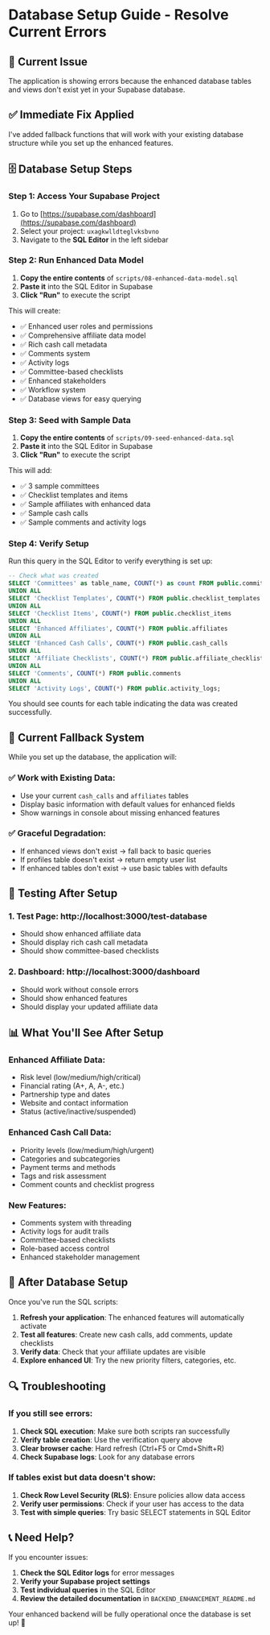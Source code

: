 # Database Setup Guide - Resolve Current Errors

## 🚨 **Current Issue**
The application is showing errors because the enhanced database tables and views don't exist yet in your Supabase database.

## ✅ **Immediate Fix Applied**
I've added fallback functions that will work with your existing database structure while you set up the enhanced features.

## 🗄️ **Database Setup Steps**

### **Step 1: Access Your Supabase Project**
1. Go to [https://supabase.com/dashboard](https://supabase.com/dashboard)
2. Select your project: `uxagkwlldteglvksbvno`
3. Navigate to the **SQL Editor** in the left sidebar

### **Step 2: Run Enhanced Data Model**
1. **Copy the entire contents** of `scripts/08-enhanced-data-model.sql`
2. **Paste it** into the SQL Editor in Supabase
3. **Click "Run"** to execute the script

This will create:
- ✅ Enhanced user roles and permissions
- ✅ Comprehensive affiliate data model
- ✅ Rich cash call metadata
- ✅ Comments system
- ✅ Activity logs
- ✅ Committee-based checklists
- ✅ Enhanced stakeholders
- ✅ Workflow system
- ✅ Database views for easy querying

### **Step 3: Seed with Sample Data**
1. **Copy the entire contents** of `scripts/09-seed-enhanced-data.sql`
2. **Paste it** into the SQL Editor in Supabase
3. **Click "Run"** to execute the script

This will add:
- ✅ 3 sample committees
- ✅ Checklist templates and items
- ✅ Sample affiliates with enhanced data
- ✅ Sample cash calls
- ✅ Sample comments and activity logs

### **Step 4: Verify Setup**
Run this query in the SQL Editor to verify everything is set up:

```sql
-- Check what was created
SELECT 'Committees' as table_name, COUNT(*) as count FROM public.committees
UNION ALL
SELECT 'Checklist Templates', COUNT(*) FROM public.checklist_templates
UNION ALL
SELECT 'Checklist Items', COUNT(*) FROM public.checklist_items
UNION ALL
SELECT 'Enhanced Affiliates', COUNT(*) FROM public.affiliates
UNION ALL
SELECT 'Enhanced Cash Calls', COUNT(*) FROM public.cash_calls
UNION ALL
SELECT 'Affiliate Checklists', COUNT(*) FROM public.affiliate_checklists
UNION ALL
SELECT 'Comments', COUNT(*) FROM public.comments
UNION ALL
SELECT 'Activity Logs', COUNT(*) FROM public.activity_logs;
```

You should see counts for each table indicating the data was created successfully.

## 🔧 **Current Fallback System**

While you set up the database, the application will:

### **✅ Work with Existing Data:**
- Use your current `cash_calls` and `affiliates` tables
- Display basic information with default values for enhanced fields
- Show warnings in console about missing enhanced features

### **✅ Graceful Degradation:**
- If enhanced views don't exist → fall back to basic queries
- If profiles table doesn't exist → return empty user list
- If enhanced tables don't exist → use basic tables with defaults

## 🧪 **Testing After Setup**

### **1. Test Page**: http://localhost:3000/test-database
- Should show enhanced affiliate data
- Should display rich cash call metadata
- Should show committee-based checklists

### **2. Dashboard**: http://localhost:3000/dashboard
- Should work without console errors
- Should show enhanced features
- Should display your updated affiliate data

## 📊 **What You'll See After Setup**

### **Enhanced Affiliate Data:**
- Risk level (low/medium/high/critical)
- Financial rating (A+, A, A-, etc.)
- Partnership type and dates
- Website and contact information
- Status (active/inactive/suspended)

### **Enhanced Cash Call Data:**
- Priority levels (low/medium/high/urgent)
- Categories and subcategories
- Payment terms and methods
- Tags and risk assessment
- Comment counts and checklist progress

### **New Features:**
- Comments system with threading
- Activity logs for audit trails
- Committee-based checklists
- Role-based access control
- Enhanced stakeholder management

## 🚀 **After Database Setup**

Once you've run the SQL scripts:

1. **Refresh your application**: The enhanced features will automatically activate
2. **Test all features**: Create new cash calls, add comments, update checklists
3. **Verify data**: Check that your affiliate updates are visible
4. **Explore enhanced UI**: Try the new priority filters, categories, etc.

## 🔍 **Troubleshooting**

### **If you still see errors:**
1. **Check SQL execution**: Make sure both scripts ran successfully
2. **Verify table creation**: Use the verification query above
3. **Clear browser cache**: Hard refresh (Ctrl+F5 or Cmd+Shift+R)
4. **Check Supabase logs**: Look for any database errors

### **If tables exist but data doesn't show:**
1. **Check Row Level Security (RLS)**: Ensure policies allow data access
2. **Verify user permissions**: Check if your user has access to the data
3. **Test with simple queries**: Try basic SELECT statements in SQL Editor

## 📞 **Need Help?**

If you encounter issues:
1. **Check the SQL Editor logs** for error messages
2. **Verify your Supabase project settings**
3. **Test individual queries** in the SQL Editor
4. **Review the detailed documentation** in `BACKEND_ENHANCEMENT_README.md`

Your enhanced backend will be fully operational once the database is set up! 🚀 